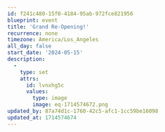 ```yaml
---
id: f241c480-15f0-4184-95ab-972fce821956
blueprint: event
title: 'Grand Re-Opening!'
recurrence: none
timezone: America/Los_Angeles
all_day: false
start_date: '2024-05-15'
description:
  -
    type: set
    attrs:
      id: lvnxhg5c
      values:
        type: image
        image: eq-1714574672.png
updated_by: 87a74d1c-1760-42c5-afc1-1cc59be16098
updated_at: 1714574674
---
```

